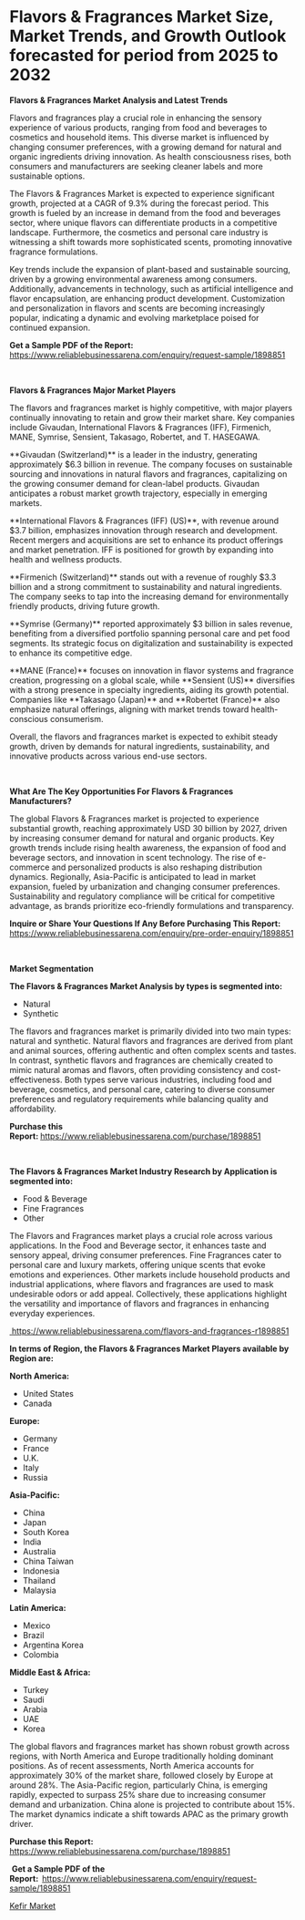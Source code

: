<p><h1>Flavors & Fragrances Market Size, Market Trends, and Growth Outlook forecasted for period from 2025 to 2032</h1></p><p><strong>Flavors & Fragrances Market Analysis and Latest Trends</strong></p>
<p><p>Flavors and fragrances play a crucial role in enhancing the sensory experience of various products, ranging from food and beverages to cosmetics and household items. This diverse market is influenced by changing consumer preferences, with a growing demand for natural and organic ingredients driving innovation. As health consciousness rises, both consumers and manufacturers are seeking cleaner labels and more sustainable options.</p><p>The Flavors & Fragrances Market is expected to experience significant growth, projected at a CAGR of 9.3% during the forecast period. This growth is fueled by an increase in demand from the food and beverages sector, where unique flavors can differentiate products in a competitive landscape. Furthermore, the cosmetics and personal care industry is witnessing a shift towards more sophisticated scents, promoting innovative fragrance formulations.</p><p>Key trends include the expansion of plant-based and sustainable sourcing, driven by a growing environmental awareness among consumers. Additionally, advancements in technology, such as artificial intelligence and flavor encapsulation, are enhancing product development. Customization and personalization in flavors and scents are becoming increasingly popular, indicating a dynamic and evolving marketplace poised for continued expansion.</p></p>
<p><strong>Get a Sample PDF of the Report:&nbsp;</strong> <a href="https://www.reliablebusinessarena.com/enquiry/request-sample/1898851?utm_campaign=2031&utm_medium=2&utm_source=Github&utm_content=ia&utm_term=14022025&utm_id=flavors-fragrances">https://www.reliablebusinessarena.com/enquiry/request-sample/1898851</a></p>
<p>&nbsp;</p>
<p><strong>Flavors & Fragrances Major Market Players</strong></p>
<p><p>The flavors and fragrances market is highly competitive, with major players continually innovating to retain and grow their market share. Key companies include Givaudan, International Flavors & Fragrances (IFF), Firmenich, MANE, Symrise, Sensient, Takasago, Robertet, and T. HASEGAWA.</p><p>**Givaudan (Switzerland)** is a leader in the industry, generating approximately $6.3 billion in revenue. The company focuses on sustainable sourcing and innovations in natural flavors and fragrances, capitalizing on the growing consumer demand for clean-label products. Givaudan anticipates a robust market growth trajectory, especially in emerging markets.</p><p>**International Flavors & Fragrances (IFF) (US)**, with revenue around $3.7 billion, emphasizes innovation through research and development. Recent mergers and acquisitions are set to enhance its product offerings and market penetration. IFF is positioned for growth by expanding into health and wellness products.</p><p>**Firmenich (Switzerland)** stands out with a revenue of roughly $3.3 billion and a strong commitment to sustainability and natural ingredients. The company seeks to tap into the increasing demand for environmentally friendly products, driving future growth.</p><p>**Symrise (Germany)** reported approximately $3 billion in sales revenue, benefiting from a diversified portfolio spanning personal care and pet food segments. Its strategic focus on digitalization and sustainability is expected to enhance its competitive edge.</p><p>**MANE (France)** focuses on innovation in flavor systems and fragrance creation, progressing on a global scale, while **Sensient (US)** diversifies with a strong presence in specialty ingredients, aiding its growth potential. Companies like **Takasago (Japan)** and **Robertet (France)** also emphasize natural offerings, aligning with market trends toward health-conscious consumerism.</p><p>Overall, the flavors and fragrances market is expected to exhibit steady growth, driven by demands for natural ingredients, sustainability, and innovative products across various end-use sectors.</p></p>
<p>&nbsp;</p>
<p><strong>What Are The Key Opportunities For Flavors & Fragrances Manufacturers?</strong></p>
<p><p>The global Flavors & Fragrances market is projected to experience substantial growth, reaching approximately USD 30 billion by 2027, driven by increasing consumer demand for natural and organic products. Key growth trends include rising health awareness, the expansion of food and beverage sectors, and innovation in scent technology. The rise of e-commerce and personalized products is also reshaping distribution dynamics. Regionally, Asia-Pacific is anticipated to lead in market expansion, fueled by urbanization and changing consumer preferences. Sustainability and regulatory compliance will be critical for competitive advantage, as brands prioritize eco-friendly formulations and transparency.</p></p>
<p><strong>Inquire or Share Your Questions If Any Before Purchasing This Report:</strong> <a href="https://www.reliablebusinessarena.com/enquiry/pre-order-enquiry/1898851?utm_campaign=2031&utm_medium=2&utm_source=Github&utm_content=ia&utm_term=14022025&utm_id=flavors-fragrances">https://www.reliablebusinessarena.com/enquiry/pre-order-enquiry/1898851</a></p>
<p>&nbsp;</p>
<p><strong>Market Segmentation</strong></p>
<p><strong>The Flavors & Fragrances Market Analysis by types is segmented into:</strong></p>
<p><ul><li>Natural</li><li>Synthetic</li></ul></p>
<p><p>The flavors and fragrances market is primarily divided into two main types: natural and synthetic. Natural flavors and fragrances are derived from plant and animal sources, offering authentic and often complex scents and tastes. In contrast, synthetic flavors and fragrances are chemically created to mimic natural aromas and flavors, often providing consistency and cost-effectiveness. Both types serve various industries, including food and beverage, cosmetics, and personal care, catering to diverse consumer preferences and regulatory requirements while balancing quality and affordability.</p></p>
<p><strong>Purchase this Report:&nbsp;</strong><a href="https://www.reliablebusinessarena.com/purchase/1898851?utm_campaign=2031&utm_medium=2&utm_source=Github&utm_content=ia&utm_term=14022025&utm_id=flavors-fragrances">https://www.reliablebusinessarena.com/purchase/1898851</a></p>
<p>&nbsp;</p>
<p><strong>The Flavors & Fragrances Market Industry Research by Application is segmented into:</strong></p>
<p><ul><li>Food & Beverage</li><li>Fine Fragrances</li><li>Other</li></ul></p>
<p><p>The Flavors and Fragrances market plays a crucial role across various applications. In the Food and Beverage sector, it enhances taste and sensory appeal, driving consumer preferences. Fine Fragrances cater to personal care and luxury markets, offering unique scents that evoke emotions and experiences. Other markets include household products and industrial applications, where flavors and fragrances are used to mask undesirable odors or add appeal. Collectively, these applications highlight the versatility and importance of flavors and fragrances in enhancing everyday experiences.</p></p>
<p><a href="https://www.reliablebusinessarena.com/flavors-and-fragrances-r1898851?utm_campaign=2031&utm_medium=2&utm_source=Github&utm_content=ia&utm_term=14022025&utm_id=flavors-fragrances">&nbsp;https://www.reliablebusinessarena.com/flavors-and-fragrances-r1898851</a></p>
<p><strong>In terms of Region, the Flavors & Fragrances Market Players available by Region are:</strong></p>
<p>
    <p> <strong> North America: </strong>
        <ul>
            <li>United States</li>
            <li>Canada</li>
        </ul>
        </p> 
    <p> <strong> Europe: </strong>
        <ul>
            <li>Germany</li>
            <li>France</li>
            <li>U.K.</li>
            <li>Italy</li>
            <li>Russia</li>
        </ul>
        </p> 
    <p> <strong> Asia-Pacific: </strong>
        <ul>
            <li>China</li>
            <li>Japan</li>
            <li>South Korea</li>
            <li>India</li>
            <li>Australia</li>
            <li>China Taiwan</li>
            <li>Indonesia</li>
            <li>Thailand</li>
            <li>Malaysia</li>
        </ul>
        </p> 
    <p> <strong> Latin America: </strong>
        <ul>
            <li>Mexico</li>
            <li>Brazil</li>
            <li>Argentina Korea</li>
            <li>Colombia</li>
        </ul>
        </p> 
    <p> <strong> Middle East & Africa: </strong>
        <ul>
            <li>Turkey</li>
            <li>Saudi</li>
            <li>Arabia</li>
            <li>UAE</li>
            <li>Korea</li>
        </ul>
    </p>
    </p>
<p><p>The global flavors and fragrances market has shown robust growth across regions, with North America and Europe traditionally holding dominant positions. As of recent assessments, North America accounts for approximately 30% of the market share, followed closely by Europe at around 28%. The Asia-Pacific region, particularly China, is emerging rapidly, expected to surpass 25% share due to increasing consumer demand and urbanization. China alone is projected to contribute about 15%. The market dynamics indicate a shift towards APAC as the primary growth driver.</p></p>
<p><strong>Purchase this Report: </strong><a href="https://www.reliablebusinessarena.com/purchase/1898851?utm_campaign=2031&utm_medium=2&utm_source=Github&utm_content=ia&utm_term=14022025&utm_id=flavors-fragrances">https://www.reliablebusinessarena.com/purchase/1898851</a></p>
<p>&nbsp;<strong>Get a Sample PDF of the Report:&nbsp;&nbsp;</strong><a href="https://www.reliablebusinessarena.com/enquiry/request-sample/1898851?utm_campaign=2031&utm_medium=2&utm_source=Github&utm_content=ia&utm_term=14022025&utm_id=flavors-fragrances">https://www.reliablebusinessarena.com/enquiry/request-sample/1898851</a></p>
<p><strong></strong></p>
<p><p><a href="https://github.com/wileonie19657/Market-Research-Report-List-1/blob/main/kefir-market.md?utm_campaign=2031&utm_medium=2&utm_source=Github&utm_content=ia&utm_term=14022025&utm_id=flavors-fragrances">Kefir Market</a></p></p>